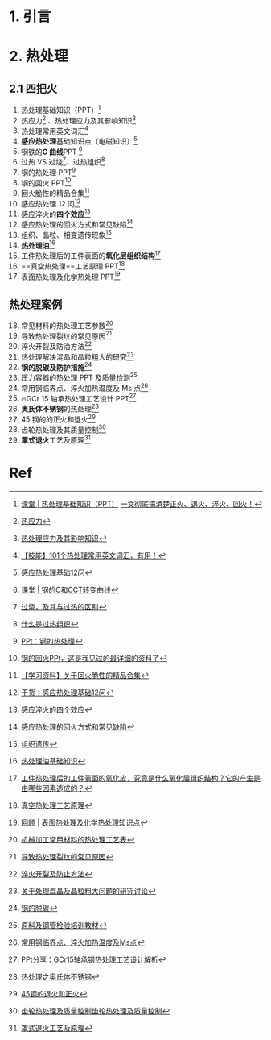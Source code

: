 # 1. 引言 

# 2. 热处理 
## 2.1 四把火 
1.  热处理基础知识（PPT）[^1]
2. 热应力[^2] 、热处理应力及其影响知识[^3]
3. 热处理常用英文词汇[^4]
4. **感应热处理**基础知识点（电磁知识）[^5]
5. 钢铁的**C 曲线**PPT [^6]
6. 过热 VS 过烧[^7]、过热组织[^8]
7. 钢的热处理 PPT[^9]
8. 钢的回火 PPT[^10]
9. 回火脆性的精品合集[^11]
10. 感应热处理 12 问[^12]
11. 感应淬火的**四个效应**[^13]
12. 感应热处理的回火方式和常见缺陷[^14]
13. 组织、晶粒、相变遗传现象[^15]
14. **热处理油**[^16]
15. 工件热处理后的工件表面的**氧化层组织结构**[^17]
16. ==真空热处理==工艺原理 PPT[^18]
17.  表面热处理及化学热处理 PPT[^31]

## 热处理案例 
18. 常见材料的热处理工艺参数[^19]
19. 导致热处理裂纹的常见原因[^20]
20. 淬火开裂及防治方法[^21]
21. 热处理解决混晶和晶粒粗大的研究[^22]
22. **钢的脱碳及防护措施**[^23]
23. 压力容器的热处理 PPT 及质量检测[^24]
24. 常用钢临界点、淬火加热温度及 Ms 点[^25]
25. 🔥GCr 15 轴承热处理工艺设计 PPT[^26]
26. **奥氏体不锈钢**的热处理[^27]
27. 45 钢的的正火和退火[^28]
28. 齿轮热处理及其质量控制[^29]
29. **罩式退火**工艺及原理[^30]

# Ref 
[^1]: [课堂 | 热处理基础知识（PPT）](https://mp.weixin.qq.com/s/w1h3ONJvSOnI6XXzAoC5xA)
	[一文彻底搞清楚正火、退火、淬火、回火！](https://mp.weixin.qq.com/s/mLtbkyQmLmGZfPMZk_mRrA)
[^2]: [热应力](https://mp.weixin.qq.com/s/852ysnmbyKq0rKWMyteZlQ)
[^3]: [热处理应力及其影响知识](https://mp.weixin.qq.com/s/SMyljVuntVwFE0ec6fXMfQ)
[^4]: [【技能】101个热处理常用英文词汇，有用！](https://mp.weixin.qq.com/s/qXUqdQ7K44x_J22aWdzDFA)
[^5]: [感应热处理基础12问](https://mp.weixin.qq.com/s/RJbIAvZ0F-B5lIlMiyGwhA)
[^6]: [课堂 | 钢的C和CCT转变曲线](https://mp.weixin.qq.com/s/XhPFjBD75c5Z_p_UhyuZaA)
[^7]: [过烧，及其与过热的区别](https://mp.weixin.qq.com/s/u0q8OFP6ksLi8-JsBkB1rA)
[^8]: [什么是过热组织](https://mp.weixin.qq.com/s/UfIpzEctLhQfy1Lkkfg7Ug)
[^9]: [PPt：钢的热处理](https://mp.weixin.qq.com/s/DzD_p3QO_YcKpBtR0E-IvA)
[^10]: [钢的回火PPt，这是我见过的最详细的资料了](https://mp.weixin.qq.com/s/pyEyg2YoWYyeiPEcfgqoIw)
[^11]: [【学习资料】关于回火脆性的精品合集](https://mp.weixin.qq.com/s/HZeVR6pbW6x98fxfQ6oaMw)
[^12]: [干货！感应热处理基础12问](https://mp.weixin.qq.com/s/Q6d7FX0fJtLPsORvno2sqg)
[^13]: [感应淬火的四个效应](https://mp.weixin.qq.com/s/tTlezDxp86RrrWEnOgw2lQ)
[^14]: [感应热处理的回火方式和常见缺陷](https://mp.weixin.qq.com/s/YqQpXFAtqhbik7cxW80WIw)
[^15]: [组织遗传](https://mp.weixin.qq.com/s/-aXUWz16PQZCUMegnAkl4g)
[^16]: [热处理油基础知识](https://mp.weixin.qq.com/s/AKV3gQALQtC4SqobMbGSDQ)
[^17]: [工件热处理后的工件表面的氧化皮，究竟是什么氧化层组织结构？它的产生是由哪些因素造成的？](https://mp.weixin.qq.com/s/IZnofE79a3PqeChSo-Wvdg)

[^18]: [真空热处理工艺原理](https://mp.weixin.qq.com/s/1o1hhNyBXJ3QK3cGAPu9Kg)
[^19]: [机械加工常用材料的热处理工艺表](https://mp.weixin.qq.com/s/3HcRxJGSBDtvopj1ptffIg)
[^20]: [导致热处理裂纹的常见原因](https://mp.weixin.qq.com/s/W1RTj2VuyzG4L2oSKvy6RQ)
[^21]: [淬火开裂及防止方法](https://mp.weixin.qq.com/s/IPNae1bPSgQmNqNgWDBgoQ)

[^22]: [关于处理混晶及晶粒粗大问题的研究讨论](https://mp.weixin.qq.com/s/852ftryo_QuNbI1w9_5nsw)
[^23]: [钢的脱碳](https://mp.weixin.qq.com/s/ZFJrNuLm0DytPnqC1FxeIA)

[^24]: [原料及钢管检验培训教材](https://mp.weixin.qq.com/s/7udZ2kuoYkg0I-ne7M9D5A)
[^25]: [常用钢临界点、淬火加热温度及Ms点](https://mp.weixin.qq.com/s/kFoeSx5G4WvsoL794Mdq6w)
[^26]: [PPt分享：GCr15轴承钢热处理工艺设计解析](https://mp.weixin.qq.com/s/_g9Fk1ToleCM434cPPceHw)
[^27]: [热处理之奥氏体不锈钢](https://mp.weixin.qq.com/s/mEQvpuowmfZq0Y4YRavUEw)

[^28]: [45钢的退火和正火](https://mp.weixin.qq.com/s/Gn30R-migEllWmvzG7CNRg)
[^29]: [齿轮热处理及质量控制](https://mp.weixin.qq.com/s/sQfXLMRCoWKalg6G__Wa_Q)[齿轮热处理及质量控制](https://mp.weixin.qq.com/s/sQfXLMRCoWKalg6G__Wa_Q)

[^30]: [罩式退火工艺及原理](https://mp.weixin.qq.com/s/eGJq8BvLXbQRkpaj5XZkMw)

[^31]: [回顾 | 表面热处理及化学热处理知识点](https://mp.weixin.qq.com/s/_TBb6MV4Zcm2muDTOn6F_Q)
